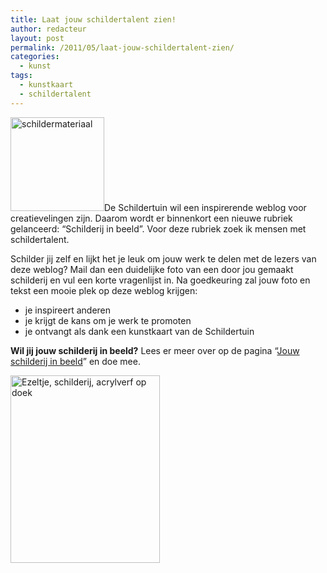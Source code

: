```yaml
---
title: Laat jouw schildertalent zien!
author: redacteur
layout: post
permalink: /2011/05/laat-jouw-schildertalent-zien/
categories:
  - kunst
tags:
  - kunstkaart
  - schildertalent
---
```

<img class="alignleft size-thumbnail wp-image-138" title="schildermateriaal" src="/wordpress/wp-content/uploads/2010/07/over-150x150.jpg" alt="schildermateriaal" width="150" height="150" />De Schildertuin wil een inspirerende weblog voor creatievelingen zijn. Daarom wordt er binnenkort een nieuwe rubriek gelanceerd: “Schilderij in beeld”. Voor deze rubriek zoek ik mensen met schildertalent.<!--more Lees hoe je mee kan doen->-->

Schilder jij zelf en lijkt het je leuk om jouw werk te delen met de lezers van deze weblog? Mail dan een duidelijke foto van een door jou gemaakt schilderij en vul een korte vragenlijst in. Na goedkeuring zal jouw foto en tekst een mooie plek op deze weblog krijgen:

  * je inspireert anderen
  * je krijgt de kans om je werk te promoten
  * je ontvangt als dank een kunstkaart van de Schildertuin

**Wil jij jouw schilderij in beeld?** Lees er meer over op de pagina &#8220;[Jouw schilderij in beeld][1]&#8221; en doe mee.

<img class="aligncenter size-medium wp-image-261" title="Ezeltje, schilderij, acrylverf op doek" src="/wordpress/wp-content/uploads/2010/07/hilde111-239x300.jpg" alt="Ezeltje, schilderij, acrylverf op doek" width="239" height="300" />

 [1]: /wordpress/schilderij-in-beeld/ "Lees meer over de rubriek en doe mee"
